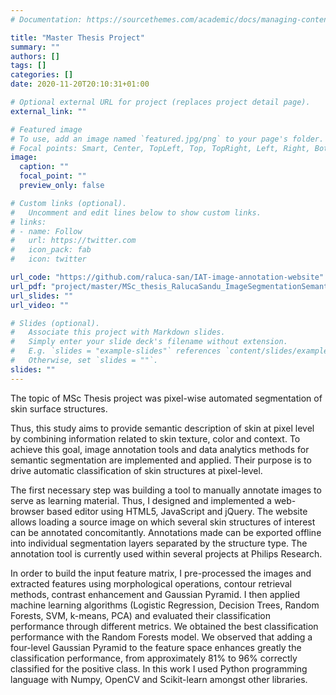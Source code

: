 ```yaml
---
# Documentation: https://sourcethemes.com/academic/docs/managing-content/

title: "Master Thesis Project"
summary: ""
authors: []
tags: []
categories: []
date: 2020-11-20T20:10:31+01:00

# Optional external URL for project (replaces project detail page).
external_link: ""

# Featured image
# To use, add an image named `featured.jpg/png` to your page's folder.
# Focal points: Smart, Center, TopLeft, Top, TopRight, Left, Right, BottomLeft, Bottom, BottomRight.
image:
  caption: ""
  focal_point: ""
  preview_only: false

# Custom links (optional).
#   Uncomment and edit lines below to show custom links.
# links:
# - name: Follow
#   url: https://twitter.com
#   icon_pack: fab
#   icon: twitter

url_code: "https://github.com/raluca-san/IAT-image-annotation-website"
url_pdf: "project/master/MSc_thesis_RalucaSandu_ImageSegmentationSemanticDescription.pdf"
url_slides: ""
url_video: ""

# Slides (optional).
#   Associate this project with Markdown slides.
#   Simply enter your slide deck's filename without extension.
#   E.g. `slides = "example-slides"` references `content/slides/example-slides.md`.
#   Otherwise, set `slides = ""`.
slides: ""
---
```

The topic of MSc Thesis project was pixel-wise automated segmentation of skin surface structures.

Thus,  this  study  aims  to  provide semantic description of skin at pixel level by combining information related to skin texture, color and
context.  To  achieve  this  goal,  image  annotation  tools  and  data  analytics  methods  for  semantic
segmentation are implemented and applied. Their purpose is to drive automatic classification of skin
structures at pixel-level.

The first necessary step was building a tool to manually annotate images to serve as learning material. Thus, I
designed and implemented a web-browser based editor using HTML5, JavaScript and jQuery. The website allows
loading a source image on which several skin structures of interest can be annotated concomitantly. Annotations
made  can  be  exported  offline  into  individual  segmentation  layers  separated  by  the  structure  type.  The
annotation tool is currently used within several projects at Philips Research.

In order to build the input feature matrix, I pre-processed the images and extracted features using morphological
operations, contour retrieval methods, contrast enhancement and Gaussian Pyramid. I then applied machine
learning algorithms (Logistic Regression, Decision Trees, Random Forests, SVM, k-means, PCA) and evaluated
their classification performance through different metrics. We obtained the best classification performance with
the  Random  Forests  model.  We  observed  that  adding  a  four-level  Gaussian  Pyramid  to  the  feature  space
enhances greatly the classification  performance, from approximately 81% to 96% correctly classified for the
positive class. In this work I used Python programming language with Numpy, OpenCV and Scikit-learn amongst
other libraries.  
